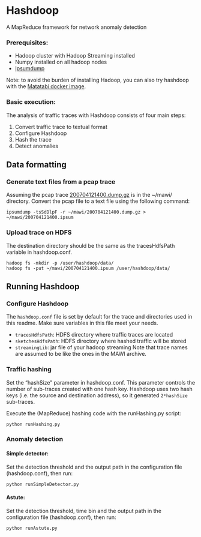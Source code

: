 # Hashdoop
A MapReduce framework for network anomaly detection
### Prerequisites:
- Hadoop cluster with Hadoop Streaming installed
- Numpy installed on all hadoop nodes
- [Ipsumdump](http://www.read.seas.harvard.edu/~kohler/ipsumdump/)

Note: to avoid the burden of installing Hadoop, you can also try hashdoop with
the [Matatabi docker image](https://hub.docker.com/r/necoma/matatabi/).

### Basic execution:
The analysis of traffic traces with Hashdoop consists of four main steps:

1. Convert traffic trace to textual format
2. Configure Hashdoop
3. Hash the trace
4. Detect anomalies

## Data formatting
 
### Generate text files from a pcap trace
Assuming the pcap trace [200704121400.dump.gz](http://mawi.nezu.wide.ad.jp/mawi/samplepoint-F/2007/200704121400.dump.gz)
is in the ~/mawi/ directory. Convert the pcap file to a text file using the
following command:
```
ipsumdump -tsSdDlpF -r ~/mawi/200704121400.dump.gz > ~/mawi/200704121400.ipsum
```

### Upload trace on HDFS
The destination directory should be the same as the tracesHdfsPath variable in 
hashdoop.conf.
 
```
hadoop fs -mkdir -p /user/hashdoop/data/
hadoop fs -put ~/mawi/200704121400.ipsum /user/hashdoop/data/
```

## Running Hashdoop
### Configure Hashdoop
The `hashdoop.conf` file is set by default for the trace and directories
used in this readme. Make sure variables in this file meet your needs.
- `tracesHdfsPath`: HDFS directory where traffic traces are located 
- `sketchesHdfsPath`: HDFS directory where hashed traffic will be stored
- `streamingLib`: jar file of your hadoop streaming
Note that trace names are assumed to be like the ones in the MAWI archive.

### Traffic hashing
Set the “hashSize” parameter in hashdoop.conf.
This parameter controls the  number of sub-traces created with one hash key. Hashdoop uses two
hash keys (i.e. the source and destination address), so it generated `2*hashSize` 
sub-traces.

Execute the (MapReduce) hashing code with the runHashing.py script:
```
python runHashing.py
```

### Anomaly detection 
#### Simple detector:
Set the detection threshold and the output path in the configuration file
(hashdoop.conf), then run:
```
python runSimpleDetector.py
```

#### Astute:
Set the detection threshold, time bin and the output path in the configuration file
(hashdoop.conf), then run:
```
python runAstute.py
```
